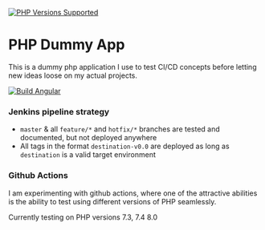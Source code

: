 <a href="#tada-php-support" title="PHP Versions Supported"><img alt="PHP Versions Supported" src="https://img.shields.io/badge/php-7.4%20to%208.3-777bb3.svg?logo=php&logoColor=white&labelColor=555555"></a>


# PHP Dummy App
This is a dummy php application I use to test CI/CD concepts before letting new ideas loose on my actual projects.

[![Build Angular](https://github.com/JoSSte/PHPDummyApp/actions/workflows/main.yml/badge.svg)](https://github.com/JoSSte/PHPDummyApp/actions/workflows/main.yml)

### Jenkins pipeline strategy
* `master` & all `feature/*` and `hotfix/*` branches are tested and documented, but not deployed anywhere
* All tags in the format `destination-v0.0` are deployed as long as `destination` is a valid target environment

### Github Actions
I am experimenting with github actions, where one of the attractive abilities is the ability to test using different versions of PHP seamlessly.  

Currently testing on PHP versions 7.3, 7.4 8.0
